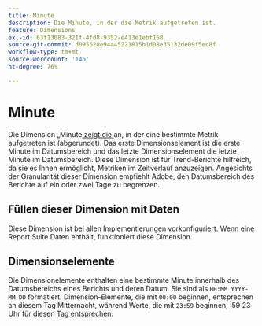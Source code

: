```yaml
---
title: Minute
description: Die Minute, in der die Metrik aufgetreten ist.
feature: Dimensions
exl-id: 63f13083-321f-4fd8-9352-e413e1ebf168
source-git-commit: d095628e94a45221815b1d08e35132de09f5ed8f
workflow-type: tm+mt
source-wordcount: '146'
ht-degree: 76%

---
```


# Minute

Die Dimension „Minute[ zeigt die ](overview.md) an, in der eine bestimmte Metrik aufgetreten ist (abgerundet). Das erste Dimensionselement ist die erste Minute im Datumsbereich und das letzte Dimensionselement die letzte Minute im Datumsbereich. Diese Dimension ist für Trend-Berichte hilfreich, da sie es Ihnen ermöglicht, Metriken im Zeitverlauf anzuzeigen. Angesichts der Granularität dieser Dimension empfiehlt Adobe, den Datumsbereich des Berichte auf ein oder zwei Tage zu begrenzen.

## Füllen dieser Dimension mit Daten

Diese Dimension ist bei allen Implementierungen vorkonfiguriert. Wenn eine Report Suite Daten enthält, funktioniert diese Dimension.

## Dimensionselemente

Die Dimensionelemente enthalten eine bestimmte Minute innerhalb des Datumsbereichs eines Berichts und deren Datum. Sie sind als `HH:MM YYYY-MM-DD` formatiert. Dimension-Elemente, die mit `00:00` beginnen, entsprechen an diesem Tag Mitternacht, während Werte, die mit `23:59` beginnen, :59 23 Uhr für diesen Tag entsprechen.
